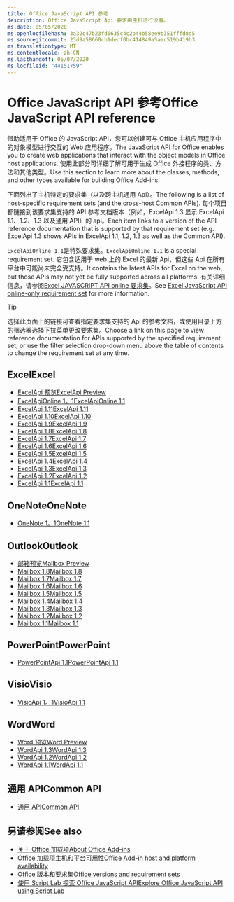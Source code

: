 ```yaml
---
title: Office JavaScript API 参考
description: Office JavaScript Api 要求由主机进行设置。
ms.date: 05/05/2020
ms.openlocfilehash: 3a32c47b23fd6635c4c2b44b58ee9b351fffd8d5
ms.sourcegitcommit: 23d9a58660cb1dedf0bc414849a5aec519b419b3
ms.translationtype: MT
ms.contentlocale: zh-CN
ms.lasthandoff: 05/07/2020
ms.locfileid: "44151759"
---
```

# <a name="office-javascript-api-reference"></a><span data-ttu-id="3e616-103">Office JavaScript API 参考</span><span class="sxs-lookup"><span data-stu-id="3e616-103">Office JavaScript API reference</span></span>

<span data-ttu-id="3e616-104">借助适用于 Office 的 JavaScript API，您可以创建可与 Office 主机应用程序中的对象模型进行交互的 Web 应用程序。</span><span class="sxs-lookup"><span data-stu-id="3e616-104">The JavaScript API for Office enables you to create web applications that interact with the object models in Office host applications.</span></span> <span data-ttu-id="3e616-105">使用此部分可详细了解可用于生成 Office 外接程序的类、方法和其他类型。</span><span class="sxs-lookup"><span data-stu-id="3e616-105">Use this section to learn more about the classes, methods, and other types available for building Office Add-ins.</span></span>

<span data-ttu-id="3e616-106">下面列出了主机特定的要求集（以及跨主机通用 Api）。</span><span class="sxs-lookup"><span data-stu-id="3e616-106">The following is a list of host-specific requirement sets (and the cross-host Common APIs).</span></span> <span data-ttu-id="3e616-107">每个项目都链接到该要求集支持的 API 参考文档版本（例如，ExcelApi 1.3 显示 ExcelApi 1.1、1.2、1.3 以及通用 API）的 api。</span><span class="sxs-lookup"><span data-stu-id="3e616-107">Each item links to a version of the API reference documentation that is supported by that requirement set (e.g. ExcelApi 1.3 shows APIs in ExcelApi 1.1, 1.2, 1.3 as well as the Common API).</span></span>

<span data-ttu-id="3e616-108">`ExcelApiOnline 1.1`是特殊要求集。</span><span class="sxs-lookup"><span data-stu-id="3e616-108">`ExcelApiOnline 1.1` is a special requirement set.</span></span> <span data-ttu-id="3e616-109">它包含适用于 web 上的 Excel 的最新 Api，但这些 Api 在所有平台中可能尚未完全受支持。</span><span class="sxs-lookup"><span data-stu-id="3e616-109">It contains the latest APIs for Excel on the web, but those APIs may not yet be fully supported across all platforms.</span></span> <span data-ttu-id="3e616-110">有关详细信息，请参阅[Excel JAVASCRIPT API online 要求集](/office/dev/add-ins/reference/requirement-sets/excel-api-online-requirement-set)。</span><span class="sxs-lookup"><span data-stu-id="3e616-110">See [Excel JavaScript API online-only requirement set](/office/dev/add-ins/reference/requirement-sets/excel-api-online-requirement-set) for more information.</span></span>

> [!TIP]
> <span data-ttu-id="3e616-111">选择此页面上的链接可查看指定要求集支持的 Api 的参考文档，或使用目录上方的筛选器选择下拉菜单更改要求集。</span><span class="sxs-lookup"><span data-stu-id="3e616-111">Choose a link on this page to view reference documentation for APIs supported by the specified requirement set, or use the filter selection drop-down menu above the table of contents to change the requirement set at any time.</span></span>

## <a name="excel"></a><span data-ttu-id="3e616-112">Excel</span><span class="sxs-lookup"><span data-stu-id="3e616-112">Excel</span></span>

- [<span data-ttu-id="3e616-113">ExcelApi 预览</span><span class="sxs-lookup"><span data-stu-id="3e616-113">ExcelApi Preview</span></span>](/javascript/api/excel?view=excel-js-preview)
- [<span data-ttu-id="3e616-114">ExcelApiOnline 1。1</span><span class="sxs-lookup"><span data-stu-id="3e616-114">ExcelApiOnline 1.1</span></span>](/javascript/api/excel?view=excel-js-online)
- [<span data-ttu-id="3e616-115">ExcelApi 1.11</span><span class="sxs-lookup"><span data-stu-id="3e616-115">ExcelApi 1.11</span></span>](/javascript/api/excel?view=excel-js-1.11)
- [<span data-ttu-id="3e616-116">ExcelApi 1.10</span><span class="sxs-lookup"><span data-stu-id="3e616-116">ExcelApi 1.10</span></span>](/javascript/api/excel?view=excel-js-1.10)
- [<span data-ttu-id="3e616-117">ExcelApi 1.9</span><span class="sxs-lookup"><span data-stu-id="3e616-117">ExcelApi 1.9</span></span>](/javascript/api/excel?view=excel-js-1.9)
- [<span data-ttu-id="3e616-118">ExcelApi 1.8</span><span class="sxs-lookup"><span data-stu-id="3e616-118">ExcelApi 1.8</span></span>](/javascript/api/excel?view=excel-js-1.8)
- [<span data-ttu-id="3e616-119">ExcelApi 1.7</span><span class="sxs-lookup"><span data-stu-id="3e616-119">ExcelApi 1.7</span></span>](/javascript/api/excel?view=excel-js-1.7)
- [<span data-ttu-id="3e616-120">ExcelApi 1.6</span><span class="sxs-lookup"><span data-stu-id="3e616-120">ExcelApi 1.6</span></span>](/javascript/api/excel?view=excel-js-1.6)
- [<span data-ttu-id="3e616-121">ExcelApi 1.5</span><span class="sxs-lookup"><span data-stu-id="3e616-121">ExcelApi 1.5</span></span>](/javascript/api/excel?view=excel-js-1.5)
- [<span data-ttu-id="3e616-122">ExcelApi 1.4</span><span class="sxs-lookup"><span data-stu-id="3e616-122">ExcelApi 1.4</span></span>](/javascript/api/excel?view=excel-js-1.4)
- [<span data-ttu-id="3e616-123">ExcelApi 1.3</span><span class="sxs-lookup"><span data-stu-id="3e616-123">ExcelApi 1.3</span></span>](/javascript/api/excel?view=excel-js-1.3)
- [<span data-ttu-id="3e616-124">ExcelApi 1.2</span><span class="sxs-lookup"><span data-stu-id="3e616-124">ExcelApi 1.2</span></span>](/javascript/api/excel?view=excel-js-1.2)
- [<span data-ttu-id="3e616-125">ExcelApi 1.1</span><span class="sxs-lookup"><span data-stu-id="3e616-125">ExcelApi 1.1</span></span>](/javascript/api/excel?view=excel-js-1.1)

## <a name="onenote"></a><span data-ttu-id="3e616-126">OneNote</span><span class="sxs-lookup"><span data-stu-id="3e616-126">OneNote</span></span>

- [<span data-ttu-id="3e616-127">OneNote 1。1</span><span class="sxs-lookup"><span data-stu-id="3e616-127">OneNote 1.1</span></span>](/javascript/api/onenote?view=onenote-js-1.1)

## <a name="outlook"></a><span data-ttu-id="3e616-128">Outlook</span><span class="sxs-lookup"><span data-stu-id="3e616-128">Outlook</span></span>

- [<span data-ttu-id="3e616-129">邮箱预览</span><span class="sxs-lookup"><span data-stu-id="3e616-129">Mailbox Preview</span></span>](/javascript/api/outlook?view=outlook-js-preview)
- [<span data-ttu-id="3e616-130">Mailbox 1.8</span><span class="sxs-lookup"><span data-stu-id="3e616-130">Mailbox 1.8</span></span>](/javascript/api/outlook?view=outlook-js-1.8)
- [<span data-ttu-id="3e616-131">Mailbox 1.7</span><span class="sxs-lookup"><span data-stu-id="3e616-131">Mailbox 1.7</span></span>](/javascript/api/outlook?view=outlook-js-1.7)
- [<span data-ttu-id="3e616-132">Mailbox 1.6</span><span class="sxs-lookup"><span data-stu-id="3e616-132">Mailbox 1.6</span></span>](/javascript/api/outlook?view=outlook-js-1.6)
- [<span data-ttu-id="3e616-133">Mailbox 1.5</span><span class="sxs-lookup"><span data-stu-id="3e616-133">Mailbox 1.5</span></span>](/javascript/api/outlook?view=outlook-js-1.5)
- [<span data-ttu-id="3e616-134">Mailbox 1.4</span><span class="sxs-lookup"><span data-stu-id="3e616-134">Mailbox 1.4</span></span>](/javascript/api/outlook?view=outlook-js-1.4)
- [<span data-ttu-id="3e616-135">Mailbox 1.3</span><span class="sxs-lookup"><span data-stu-id="3e616-135">Mailbox 1.3</span></span>](/javascript/api/outlook?view=outlook-js-1.3)
- [<span data-ttu-id="3e616-136">Mailbox 1.2</span><span class="sxs-lookup"><span data-stu-id="3e616-136">Mailbox 1.2</span></span>](/javascript/api/outlook?view=outlook-js-1.2)
- [<span data-ttu-id="3e616-137">Mailbox 1.1</span><span class="sxs-lookup"><span data-stu-id="3e616-137">Mailbox 1.1</span></span>](/javascript/api/outlook?view=outlook-js-1.1)

## <a name="powerpoint"></a><span data-ttu-id="3e616-138">PowerPoint</span><span class="sxs-lookup"><span data-stu-id="3e616-138">PowerPoint</span></span>

- [<span data-ttu-id="3e616-139">PowerPointApi 1.1</span><span class="sxs-lookup"><span data-stu-id="3e616-139">PowerPointApi 1.1</span></span>](/javascript/api/powerpoint?view=powerpoint-js-1.1)

## <a name="visio"></a><span data-ttu-id="3e616-140">Visio</span><span class="sxs-lookup"><span data-stu-id="3e616-140">Visio</span></span>

- [<span data-ttu-id="3e616-141">VisioApi 1。1</span><span class="sxs-lookup"><span data-stu-id="3e616-141">VisioApi 1.1</span></span>](/javascript/api/visio?view=visio-js-1.1)

## <a name="word"></a><span data-ttu-id="3e616-142">Word</span><span class="sxs-lookup"><span data-stu-id="3e616-142">Word</span></span>

- [<span data-ttu-id="3e616-143">Word 预览</span><span class="sxs-lookup"><span data-stu-id="3e616-143">Word Preview</span></span>](/javascript/api/word?view=word-js-preview)
- [<span data-ttu-id="3e616-144">WordApi 1.3</span><span class="sxs-lookup"><span data-stu-id="3e616-144">WordApi 1.3</span></span>](/javascript/api/word?view=word-js-1.3)
- [<span data-ttu-id="3e616-145">WordApi 1.2</span><span class="sxs-lookup"><span data-stu-id="3e616-145">WordApi 1.2</span></span>](/javascript/api/word?view=word-js-1.2)
- [<span data-ttu-id="3e616-146">WordApi 1.1</span><span class="sxs-lookup"><span data-stu-id="3e616-146">WordApi 1.1</span></span>](/javascript/api/word?view=word-js-1.1)

## <a name="common-api"></a><span data-ttu-id="3e616-147">通用 API</span><span class="sxs-lookup"><span data-stu-id="3e616-147">Common API</span></span>

- [<span data-ttu-id="3e616-148">通用 API</span><span class="sxs-lookup"><span data-stu-id="3e616-148">Common API</span></span>](/javascript/api/office?view=common-js)

## <a name="see-also"></a><span data-ttu-id="3e616-149">另请参阅</span><span class="sxs-lookup"><span data-stu-id="3e616-149">See also</span></span>

- [<span data-ttu-id="3e616-150">关于 Office 加载项</span><span class="sxs-lookup"><span data-stu-id="3e616-150">About Office Add-ins</span></span>](/office/dev/add-ins/overview)
- [<span data-ttu-id="3e616-151">Office 加载项主机和平台可用性</span><span class="sxs-lookup"><span data-stu-id="3e616-151">Office Add-in host and platform availability</span></span>](/office/dev/add-ins/overview/office-add-in-availability)
- [<span data-ttu-id="3e616-152">Office 版本和要求集</span><span class="sxs-lookup"><span data-stu-id="3e616-152">Office versions and requirement sets</span></span>](/office/dev/add-ins/develop/office-versions-and-requirement-sets)
- [<span data-ttu-id="3e616-153">使用 Script Lab 探索 Office JavaScript API</span><span class="sxs-lookup"><span data-stu-id="3e616-153">Explore Office JavaScript API using Script Lab</span></span>](/office/dev/add-ins/overview/explore-with-script-lab)
